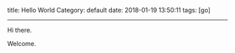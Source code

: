 title: Hello World
Category: default
date: 2018-01-19 13:50:11
tags:  [go]

---

Hi there.

Welcome.